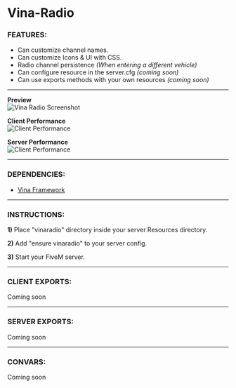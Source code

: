 # Vina-Radio
  
### FEATURES:
- Can customize channel names.
- Can customize Icons & UI with CSS.
- Radio channel persistence *(When entering a different vehicle)*
- Can configure resource in the server.cfg *(coming soon)*
- Can use exports methods with your own resources *(coming soon)*
  
---
  
**Preview**  
![Vina Radio Screenshot](https://i.imgur.com/a1VllTD.png)  
  
**Client Performance**  
![Client Performance](https://i.imgur.com/okFBGDS.png)  
  
**Server Performance**  
![Client Performance](https://i.imgur.com/reqphqH.png)  
  
---
  
### DEPENDENCIES:
- [Vina Framework](https://github.com/VinaStar/Vina-Framework/releases)
  
---
   
### INSTRUCTIONS:
   
   **1)** Place "vinaradio" directory inside your server Resources directory.
   
   **2)** Add "ensure vinaradio" to your server config.
   
   **3)** Start your FiveM server.
   
---
  
### CLIENT EXPORTS:
Coming soon
  
---
  
### SERVER EXPORTS:
Coming soon  
  
---
  
### CONVARS:
Coming soon 
